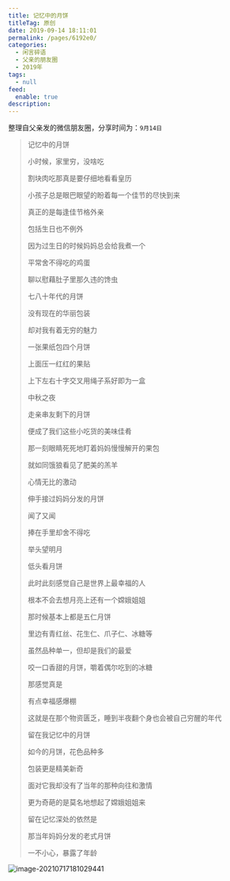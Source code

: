 ```yaml
---
title: 记忆中的月饼
titleTag: 原创
date: 2019-09-14 18:11:01
permalink: /pages/6192e0/
categories: 
  - 闲言碎语
  - 父亲的朋友圈
  - 2019年
tags: 
  - null
feed: 
  enable: true
description: 
---
```

整理自父亲发的微信朋友圈，分享时间为：`9月14日`



> 记忆中的月饼
>
> 
>
> 小时候，家里穷，没啥吃
>
> 割块肉吃那真是要仔细地看看皇历
>
> 小孩子总是眼巴眼望的盼着每一个佳节的尽快到来
>
> 真正的是每逢佳节格外亲
>
> 包括生日也不例外
>
> 因为过生日的时候妈妈总会给我煮一个
>
> 平常舍不得吃的鸡蛋
>
> 聊以慰藉肚子里那久违的馋虫
>
> 
>
> 七八十年代的月饼
>
> 没有现在的华丽包装
>
> 却对我有着无穷的魅力
>
> 一张果纸包四个月饼
>
> 上面压一红红的果贴
>
> 上下左右十字交叉用绳子系好即为一盒
>
> 中秋之夜
>
> 走亲串友剩下的月饼
>
> 便成了我们这些小吃货的美味佳肴
>
> 那一刻眼睛死死地盯着妈妈慢慢解开的果包
>
> 就如同饿狼看见了肥美的羔羊
>
> 心情无比的激动
>
> 伸手接过妈妈分发的月饼
>
> 闻了又闻
>
> 捧在手里却舍不得吃
>
> 举头望明月
>
> 低头看月饼
>
> 此时此刻感觉自己是世界上最幸福的人
>
> 根本不会去想月亮上还有一个嫦娥姐姐
>
> 
>
> 
>
> 那时候基本上都是五仁月饼
>
> 里边有青红丝、花生仁、爪子仁、冰糖等
>
> 虽然品种单一，但却是我们的最爱
>
> 咬一口香甜的月饼，嚼着偶尔吃到的冰糖
>
> 那感觉真是
>
> 有点幸福感爆棚
>
> 这就是在那个物资匮乏，睡到半夜翻个身也会被自己穷醒的年代
>
> 留在我记忆中的月饼
>
> 
>
> 
>
> 如今的月饼，花色品种多
>
> 包装更是精美新奇
>
> 面对它我却没有了当年的那种向往和激情
>
> 更为奇葩的是莫名地想起了嫦娥姐姐来
>
> 留在记忆深处的依然是
>
> 那当年妈妈分发的老式月饼
>
> 
>
> 
>
> 一不小心，暴露了年龄

![image-20210717181029441](http://t.eryajf.net/imgs/2021/09/80cf199966995ac5.jpg)

